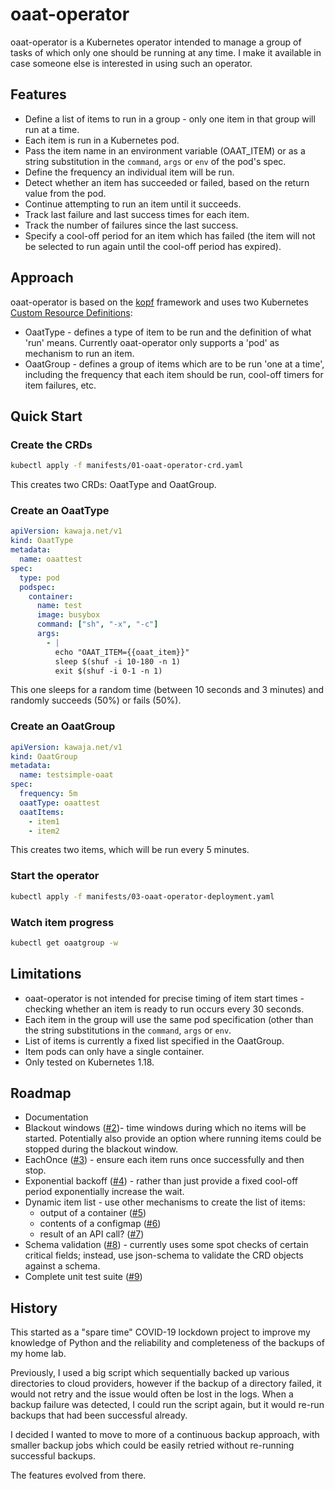# oaat-operator
oaat-operator is a Kubernetes operator intended to manage a
group of tasks of which only one should be running at any time.
I make it available in case someone else is interested in using
such an operator.

## Features
* Define a list of items to run in a group - only one item
  in that group will run at a time.
* Each item is run in a Kubernetes pod.
* Pass the item name in an environment variable (OAAT_ITEM)
  or as a string substitution in the `command`, `args` or `env`
  of the pod's spec.
* Define the frequency an individual item will be run.
* Detect whether an item has succeeded or failed, based on
  the return value from the pod.
* Continue attempting to run an item until it succeeds.
* Track last failure and last success times for each item.
* Track the number of failures since the last success.
* Specify a cool-off period for an item which has failed (the
  item will not be selected to run again until the cool-off
  period has expired).

## Approach
oaat-operator is based on the [kopf](https://github.com/zalando-incubator/kopf)
framework and uses two Kubernetes
[Custom Resource Definitions](https://kubernetes.io/docs/tasks/extend-kubernetes/custom-resources/custom-resource-definitions/):
* OaatType - defines a type of item to be run and the definition of what
  'run' means. Currently oaat-operator only supports a 'pod' as mechanism to run an item.
* OaatGroup - defines a group of items which are to be run 'one at a time', including
  the frequency that each item should be run, cool-off timers for item failures, etc.

## Quick Start
### Create the CRDs
```sh
kubectl apply -f manifests/01-oaat-operator-crd.yaml
```
This creates two CRDs: OaatType and OaatGroup.
### Create an OaatType
```yaml
apiVersion: kawaja.net/v1
kind: OaatType
metadata:
  name: oaattest
spec:
  type: pod
  podspec:
    container:
      name: test
      image: busybox
      command: ["sh", "-x", "-c"]
      args:
        - |
          echo "OAAT_ITEM={{oaat_item}}"
          sleep $(shuf -i 10-180 -n 1)
          exit $(shuf -i 0-1 -n 1)
```
This one sleeps for a random time (between 10 seconds and
3 minutes) and randomly succeeds (50%) or fails (50%).
### Create an OaatGroup
```yaml
apiVersion: kawaja.net/v1
kind: OaatGroup
metadata:
  name: testsimple-oaat
spec:
  frequency: 5m
  oaatType: oaattest
  oaatItems:
    - item1
    - item2
```
This creates two items, which will be run every 5 minutes.
### Start the operator
```sh
kubectl apply -f manifests/03-oaat-operator-deployment.yaml
```
### Watch item progress
```sh
kubectl get oaatgroup -w
```
## Limitations
* oaat-operator is not intended for precise timing of item start
  times - checking whether an item is ready to run occurs every
  30 seconds.
* Each item in the group will use the same pod specification
  (other than the string substitutions in the `command`, `args`
  or `env`.
* List of items is currently a fixed list specified in the OaatGroup.
* Item pods can only have a single container.
* Only tested on Kubernetes 1.18.

## Roadmap
* Documentation
* Blackout windows ([#2](https://github.com/kawaja/oaat-operator#2))- time windows during which no items will be
  started. Potentially also provide an option where running items
  could be stopped during the blackout window.
* EachOnce ([#3](https://github.com/kawaja/oaat-operator#3)) - ensure each item runs once successfully and then stop.
* Exponential backoff ([#4](https://github.com/kawaja/oaat-operator#4)) - rather than just provide a fixed cool-off period
  exponentially increase the wait.
* Dynamic item list - use other mechanisms to create the list of items:
  * output of a container ([#5](https://github.com/kawaja/oaat-operator#5))
  * contents of a configmap ([#6](https://github.com/kawaja/oaat-operator#6))
  * result of an API call? ([#7](https://github.com/kawaja/oaat-operator#7))
* Schema validation ([#8](https://github.com/kawaja/oaat-operator#8)) - currently uses some spot checks of certain critical
  fields; instead, use json-schema to validate the CRD objects against
  a schema.
* Complete unit test suite ([#9](https://github.com/kawaja/oaat-operator#9))

## History
This started as a "spare time" COVID-19 lockdown project to improve
my knowledge of Python and the reliability and completeness of the
backups of my home lab.

Previously, I used a big script which sequentially backed up various
directories to cloud providers, however if the backup of a directory
failed, it would not retry and the issue would often be lost in
the logs. When a backup failure was detected, I could run the script
again, but it would re-run backups that had been successful already.

I decided I wanted to move to more of a continuous backup approach,
with smaller backup jobs which could be easily retried without
re-running successful backups.

The features evolved from there.
